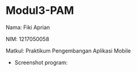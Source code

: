 # Modul3-PAM

 Nama: Fiki Aprian

 NIM: 1217050058

 Matkul: Praktikum Pengembangan Aplikasi Mobile

- Screenshot program:

